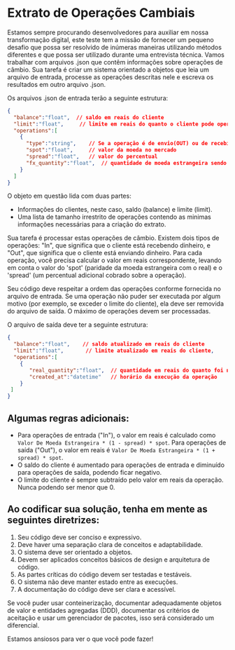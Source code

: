 # Extrato de Operações Cambiais
Estamos sempre procurando desenvolvedores para auxiliar em nossa transformação digital, este teste tem a missão de fornecer um pequeno desafio que possa ser resolvido de inúmeras maneiras utilizando métodos diferentes e que possa ser utilizado durante uma entrevista técnica. Vamos trabalhar com arquivos .json que contêm informações sobre operações de câmbio. Sua tarefa é criar um sistema orientado a objetos que leia um arquivo de entrada, processe as operações descritas nele e escreva os resultados em outro arquivo .json.  
  
Os arquivos .json de entrada terão a seguinte estrutura: 

```json
{ 
  "balance":"float",  // saldo em reais do cliente 
  "limit":"float",     // limite em reais do quanto o cliente pode operar em um período 
  "operations":[ 
    { 
      "type":"string",    // Se a operação é de envio(OUT) ou de recebimento(IN) 
      "spot":"float",     // valor da moeda no mercado 
      "spread":"float",   // valor do percentual 
      "fx_quantity":"float",  // quantidade de moeda estrangeira sendo negociada 
    }
  ] 
}
``` 
O objeto em questão lida com duas partes:
- Informações do clientes, neste caso, saldo (balance) e limite (limit).
- Uma lista de tamanho irrestrito de operações contendo as minimas informações necessárias para a criação do extrato.

Sua tarefa é processar estas operações de câmbio. Existem dois tipos de operações: "In", que significa que o cliente está recebendo dinheiro, e "Out", que significa que o cliente está enviando dinheiro. Para cada operação, você precisa calcular o valor em reais correspondente, levando em conta o valor do 'spot' (paridade da moeda estrangeira com o real) e o 'spread' (um percentual adicional cobrado sobre a operação). 

Seu código deve respeitar a ordem das operações conforme fornecida no arquivo de entrada. Se uma operação não puder ser executada por algum motivo (por exemplo, se exceder o limite do cliente), ela deve ser removida do arquivo de saída. O máximo de operações devem ser processadas. 

O arquivo de saída deve ter a seguinte estrutura: 

```json
{ 
  "balance":"float",    // saldo atualizado em reais do cliente 
  "limit":"float",       // limite atualizado em reais do cliente, 
  "operations":[ 
    { 
       "real_quantity":"float",  // quantidade em reais do quanto foi negociado 
       "created_at":"datetime"   // horário da execução da operação  
    } 
 ] 
} 
``` 
## Algumas regras adicionais: 

- Para operações de entrada ("In"), o valor em reais é calculado como `Valor De Moeda Estrangeira * (1 - spread) * spot`. Para operações de saída ("Out"), o valor em reais é `Valor De Moeda Estrangeira * (1 + spread) * spot`. 
- O saldo do cliente é aumentado para operações de entrada e diminuído para operações de saída, podendo ficar negativo.
- O limite do cliente é sempre subtraído pelo valor em reais da operação. Nunca podendo ser menor que 0.

## Ao codificar sua solução, tenha em mente as seguintes diretrizes: 

1. Seu código deve ser conciso e expressivo. 
2. Deve haver uma separação clara de conceitos e adaptabilidade. 
3. O sistema deve ser orientado a objetos. 
4. Devem ser aplicados conceitos básicos de design e arquitetura de código. 
5. As partes críticas do código devem ser testadas e testáveis. 
6. O sistema não deve manter estado entre as execuções. 
7. A documentação do código deve ser clara e acessível. 

Se você puder usar conteinerização, documentar adequadamente objetos de valor e entidades agregadas (DDD), documentar os critérios de aceitação e usar um gerenciador de pacotes, isso será considerado um diferencial. 

Estamos ansiosos para ver o que você pode fazer!
